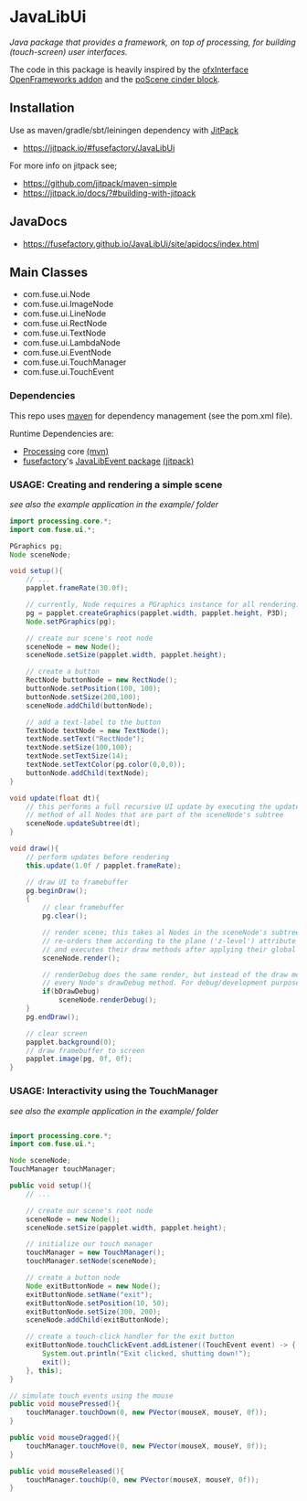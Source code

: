 # JavaLibUi
_Java package that provides a framework, on top of processing, for building (touch-screen) user interfaces._

The code in this package is heavily inspired by the [ofxInterface OpenFrameworks addon](https://github.com/galsasson/ofxInterface) and the [poScene cinder block](https://github.com/Potion/Cinder-poScene).

## Installation

Use as maven/gradle/sbt/leiningen dependency with [JitPack](https://github.com/jitpack/maven-modular)
* https://jitpack.io/#fusefactory/JavaLibUi

For more info on jitpack see;
* https://github.com/jitpack/maven-simple
* https://jitpack.io/docs/?#building-with-jitpack

## JavaDocs
* https://fusefactory.github.io/JavaLibUi/site/apidocs/index.html

## Main Classes
* com.fuse.ui.Node
 * com.fuse.ui.ImageNode
 * com.fuse.ui.LineNode
 * com.fuse.ui.RectNode
 * com.fuse.ui.TextNode
 * com.fuse.ui.LambdaNode
 * com.fuse.ui.EventNode
* com.fuse.ui.TouchManager
* com.fuse.ui.TouchEvent


### Dependencies
This repo uses [maven](https://maven.apache.org/guides/getting-started/maven-in-five-minutes.html) for dependency management (see the pom.xml file).

Runtime Dependencies are:
* [Processing](https://processing.org/) core [(mvn)](https://mvnrepository.com/artifact/org.processing/core)
* [fusefactory](http://fuseinteractive.it/)'s [JavaLibEvent package](https://github.com/fusefactory/JavaLibEvent) [(jitpack)](https://jitpack.io/#fusefactory/event/1.0)

### USAGE: Creating and rendering a simple scene
_see also the example application in the example/ folder_
```Java
import processing.core.*;
import com.fuse.ui.*;

PGraphics pg;
Node sceneNode;

void setup(){
    // ...
    papplet.frameRate(30.0f);

    // currently, Node requires a PGraphics instance for all rendering...
    pg = papplet.createGraphics(papplet.width, papplet.height, P3D);
    Node.setPGraphics(pg);

    // create our scene's root node
    sceneNode = new Node();
    sceneNode.setSize(papplet.width, papplet.height);

    // create a button
    RectNode buttonNode = new RectNode();
    buttonNode.setPosition(100, 100);
    buttonNode.setSize(200,100);
    sceneNode.addChild(buttonNode);

    // add a text-label to the button
    TextNode textNode = new TextNode();
    textNode.setText("RectNode");
    textNode.setSize(100,100);
    textNode.setTextSize(14);
    textNode.setTextColor(pg.color(0,0,0));
    buttonNode.addChild(textNode);
}

void update(float dt){
    // this performs a full recursive UI update by executing the update
    // method of all Nodes that are part of the sceneNode's subtree
    sceneNode.updateSubtree(dt);
}

void draw(){
    // perform updates before rendering
    this.update(1.0f / papplet.frameRate);

    // draw UI to framebuffer
    pg.beginDraw();
    {
        // clear framebuffer
        pg.clear();

        // render scene; this takes al Nodes in the sceneNode's subtree,
        // re-orders them according to the plane ('z-level') attribute
        // and executes their draw methods after applying their global transform matrix
        sceneNode.render();

        // renderDebug does the same render, but instead of the draw method, it invokes
        // every Node's drawDebug method. For debug/development purposes only.
        if(bDrawDebug)
            sceneNode.renderDebug();
    }
    pg.endDraw();

    // clear screen
    papplet.background(0);
    // draw framebuffer to screen
    papplet.image(pg, 0f, 0f);
}
```


### USAGE: Interactivity using the TouchManager
_see also the example application in the example/ folder_

```Java

import processing.core.*;
import com.fuse.ui.*;

Node sceneNode;
TouchManager touchManager;

public void setup(){
    // ...

    // create our scene's root node
    sceneNode = new Node();
    sceneNode.setSize(papplet.width, papplet.height);

    // initialize our touch manager
    touchManager = new TouchManager();
    touchManager.setNode(sceneNode);

    // create a button node
    Node exitButtonNode = new Node();
    exitButtonNode.setName("exit");
    exitButtonNode.setPosition(10, 50);
    exitButtonNode.setSize(300, 200);
    sceneNode.addChild(exitButtonNode);

    // create a touch-click handler for the exit button
    exitButtonNode.touchClickEvent.addListener((TouchEvent event) -> {
        System.out.println("Exit clicked, shutting down!");
        exit();
    }, this);
}

// simulate touch events using the mouse
public void mousePressed(){
    touchManager.touchDown(0, new PVector(mouseX, mouseY, 0f));
}

public void mouseDragged(){
    touchManager.touchMove(0, new PVector(mouseX, mouseY, 0f));
}

public void mouseReleased(){
    touchManager.touchUp(0, new PVector(mouseX, mouseY, 0f));
}
```
